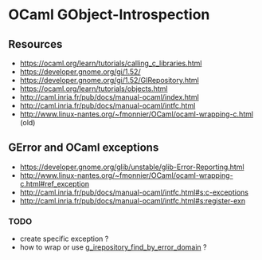 # OCaml GObject-Introspection

## Resources

*  https://ocaml.org/learn/tutorials/calling_c_libraries.html
*  https://developer.gnome.org/gi/1.52/
*  https://developer.gnome.org/gi/1.52/GIRepository.html
*  https://ocaml.org/learn/tutorials/objects.html
*  http://caml.inria.fr/pub/docs/manual-ocaml/index.html
*  http://caml.inria.fr/pub/docs/manual-ocaml/intfc.html
*  http://www.linux-nantes.org/~fmonnier/OCaml/ocaml-wrapping-c.html (old)

## GError and OCaml exceptions

* https://developer.gnome.org/glib/unstable/glib-Error-Reporting.html
* http://www.linux-nantes.org/~fmonnier/OCaml/ocaml-wrapping-c.html#ref_exception
* http://caml.inria.fr/pub/docs/manual-ocaml/intfc.html#s:c-exceptions
* http://caml.inria.fr/pub/docs/manual-ocaml/intfc.html#s:register-exn

### TODO

  * create specific exception ?
  * how to wrap or use [g_irepository_find_by_error_domain](https://developer.gnome.org/gi/1.52/GIRepository.html#g-irepository-find-by-error-domain) ?
